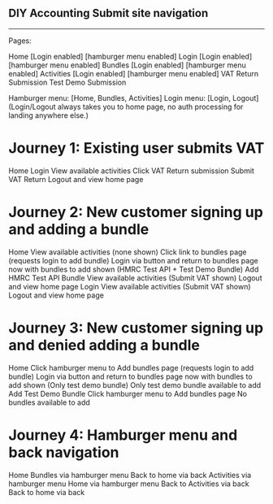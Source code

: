 DIY Accounting Submit site navigation
-------------------------------------
-------------------------------------

Pages:

Home [Login enabled] [hamburger menu enabled]
Login [Login enabled] [hamburger menu enabled]
Bundles [Login enabled] [hamburger menu enabled]
Activities [Login enabled] [hamburger menu enabled]
VAT Return Submission
Test Demo Submission

Hamburger menu: [Home, Bundles, Activities]
Login menu: [Login, Logout] (Login/Logout always takes you to home page, 
    no auth processing for landing anywhere else.)

Journey 1: Existing user submits VAT
====================================

Home
Login
View available activities
Click VAT Return submission
Submit VAT Return
Logout and view home page

Journey 2: New customer signing up and adding a bundle
======================================================

Home
View available activities (none shown)
Click link to bundles page (requests login to add bundle)
Login via button and return to bundles page now with bundles to add shown (HMRC Test API + Test Demo Bundle)
Add HMRC Test API Bundle
View available activities (Submit VAT shown)
Logout and view home page
Login
View available activities (Submit VAT shown)
Logout and view home page

Journey 3: New customer signing up and denied adding a bundle
=============================================================

Home
Click hamburger menu to Add bundles page (requests login to add bundle)
Login via button and return to bundles page now with bundles to add shown (Only test demo bundle)
Only test demo bundle available to add
Add Test Demo Bundle
Click hamburger menu to Add bundles page
No bundles available to add

Journey 4: Hamburger menu and back navigation
=============================================

Home
Bundles via hamburger menu
Back to home via back
Activities via hamburger menu
Home via hamburger menu
Back to Activities via back
Back to home via back

